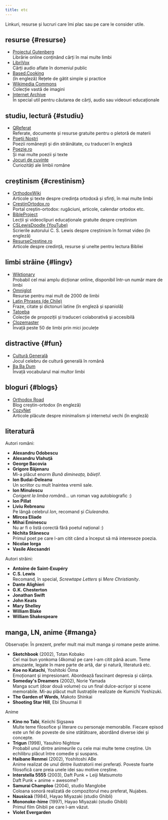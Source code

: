 ```yaml
---
title: etc
---
```

Linkuri, resurse și lucruri care îmi plac sau pe care le consider utile.

## resurse {#resurse}

- [Proiectul Gutenberg](https://www.gutenberg.org/ebooks/)\
  Librărie online conținând cărți în mai multe limbi
- [LibriVox](https://librivox.org)\
  Cărți audio aflate în domeniul public
- [Based.Cooking](https://based.cooking/)\
  (în engleză) Rețete de gătit simple și practice
- [Wikimedia Commons](https://commons.wikimedia.org/wiki/Main_Page)\
  Colecție vastă de imagini
- [Internet Archive](https://archive.org/)\
  În special util pentru căutarea de cărți, audio sau videouri educaționale

## studiu, lectură {#studiu}

- [QReferat](https://www.qreferat.com/)\
  Referate, documente și resurse gratuite pentru o pletoră de materii
- [Poeții Noștri](https://poetii-nostri.ro/)\
  Poezii românești și din străinătate, cu traduceri în engleză
- [Poezie.ro](https://www.poezie.ro/)\
  Și mai multe poezii și texte
- [Jocuri de cuvinte](https://jocuridecuvinte.ro/)\
  Curiozități ale limbii române

## creștinism {#crestinism}

- [OrthodoxWiki](https://ro.orthodoxwiki.org/Pagina_principal%C4%83)\
  Articole și texte despre credința ortodoxă și sfinți, în mai multe limbi
- [CrestinOrtodox.ro](https://www.crestinortodox.ro/)\
  Portal creștin-ortodox: rugăciuni, articole, calendar ortodox etc.
- [BibleProject](https://bibleproject.com/Romanian/)\
  Lecții și videoclipuri educaționale gratuite despre creștinism
- [CSLewisDoodle (YouTube)](https://www.youtube.com/@CSLewisDoodle)\
  Scrierile autorului C. S. Lewis despre creștinism în format video (în engleză) 
- [ResurseCreșține.ro](https://www.resursecrestine.ro/)\
  Articole despre credință, resurse și unelte pentru lectura Bibliei

## limbi străine {#lingv}

- [Wiktionary](https://www.wiktionary.org/)\
  Probabil cel mai amplu dicționar online, disponibil într-un număr mare de limbi
- [Omniglot](https://www.omniglot.com)\
  Resurse pentru mai mult de 2000 de limbi
- [Latin Phrases (de Chile)](https://latin-phrases.dechile.net/)\
  Fraze, citate și dictonuri latine (în engleză și spaniolă)
- [Tatoeba](https://tatoeba.org/ro)\
  Colecție de propoziții și traduceri colaborativă și accesibilă
- [Clozemaster](https://www.clozemaster.com/)\
  Învață peste 50 de limbi prin mici joculețe

## distractive {#fun}

- [Cultură Generală](https://www.culturagenerala.ro/acasa)\
  Jocul celebru de cultură generală în română
- [Ba Ba Dum](https://babadum.com)\
  Învață vocabularul mai multor limbi

## bloguri {#blogs}

- [Orthodox Road](https://www.orthodoxroad.com/)\
  Blog creștin-ortodox (în engleză)
- [CozyNet](https://www.cozynet.org/)\
  Articole plăcute despre minimalism și internetul vechi (în engleză)

## literatură

Autori români:

- **Alexandru Odobescu**
- **Alexandru Vlahuță**
- **George Bacovia**
- **Grigore Băjenaru**\
  Mi-a plăcut enorm _Bună dimineața, băieți!_.
- **Ion Budai-Deleanu**\
  Un scriitor cu mult înaintea vremii sale.
- **Ion Minulescu**\
  _Corigent la limba română_... un roman vag autobiografic :) 
- **Ion Pillat**
- **Liviu Rebreanu**\
  Pe lângă celebrul _Ion_, recomand și _Ciuleandra_.
- **Mircea Eliade** 
- **Mihai Eminescu**\
  Nu ar fi o listă corectă fără poetul național :)
- **Nichita Stănescu**\
  Primul poet pe care l-am citit când a început să mă intereseze poezia.
- **Nicolae Iorga**
- **Vasile Alecsandri**

Autori străini:

- **Antoine de Saint-Exupéry**
- **C.S. Lewis**\
  Recomand, în special, _Screwtape Letters_ și _Mere Christianity_.
- **Dante Alighieri**
- **G.K. Chesterton**
- **Jonathan Swift**
- **John Keats**
- **Mary Shelley**
- **William Blake**
- **William Shakespeare**

## manga, LN, anime {#manga}

Observație: În prezent, prefer mult mai mult manga și romane peste anime.

- **Sketchbook** (2002), Totan Kobako\
  Cel mai bun yonkoma (4koma) pe care l-am citit până acum.
  Teme amuzante, legate în mare parte de artă, dar și natură, literatură etc.
- **Koe no Katachi**, Yoshitoki Ôima\
  Emoționant și impresionant. Abordează fascinant depresia și căința.
- **Someday's Dreamers** (2002), Norie Yamada\
  Manga scurt (doar două volume) cu un final dulce-acrișor și scene memorabile.
  Mi-au plăcut mult ilustrațiile realizate de Kumichi Yoshizuki.
- **The Garden of Words**, Makoto Shinkai
- **Shooting Star Hill**, Ebi Shuumai II

Anime

- **Kino no Tabi**, Keiichi Sigsawa\
  Multe teme filosofice și literare cu personaje memorabile. Fiecare episod este
  un fel de poveste de sine stătătoare, abordând diverse idei și concepte.
- **Trigun** (1998), Yasuhiro Nightow\
  Probabil unul dintre animeurile cu cele mai multe teme creștine.
  Un echilibru plăcut între comedie și suspans.
- **Haibane Renmei** (2002), Yoshitoshi ABe\
  Anime realizat de unul dintre ilustratorii mei preferați.
  Poveste foarte filosofică care preia unele idei sau motive creștine.
- **Interstella 5555** (2003), Daft Punk + Leiji Matsumoto\
  Daft Punk + anime = awesome? 
- **Samurai Champloo** (2004), studio Manglobe\
  Coloana sonoră realizată de compozitorul meu preferat, Nujabes.
- **Nausicaä** (1984), Hayao Miyazaki (studio Ghibli)
- **Mononoke-hime** (1997), Hayao Miyazaki (studio Ghibli)\
  Primul film Ghibli pe care l-am văzut.
- **Violet Evergarden**

